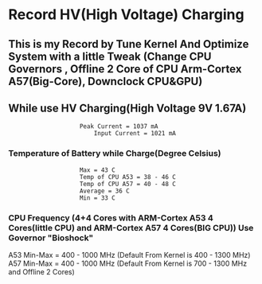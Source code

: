 ﻿# Record HV(High Voltage) Charging


## This is my Record by Tune Kernel And Optimize System with a little Tweak (Change CPU Governors , Offline 2 Core of CPU Arm-Cortex A57(Big-Core), Downclock CPU&GPU)


## While use **HV Charging**(High Voltage 9V 1.67A) 
					    Peak Current = 1037 mA 
				            Input Current = 1021 mA


### Temperature of Battery while Charge(Degree Celsius) 
					    Max = 43 C 
					    Temp of CPU A53 = 38 - 46 C 
					    Temp of CPU A57 = 40 - 48 C
					    Average = 36 C
					    Min = 33 C


### CPU Frequency (4+4 Cores with **ARM-Cortex A53 4 Cores**(little CPU) and **ARM-Cortex A57 4 Cores**(BIG CPU)) Use Governor **"Bioshock"** 
A53 Min-Max = 400 - 1000 MHz (Default From Kernel is 400 - 1300 MHz)
A57 Min-Max = 400 - 1000 MHz (Default From Kernel is 700 - 1300 MHz and Offline 2 Cores)


